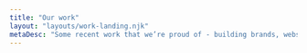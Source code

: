 ```yaml
---
title: "Our work"
layout: "layouts/work-landing.njk"
metaDesc: "Some recent work that we’re proud of - building brands, websites and campaigns"
---
```

